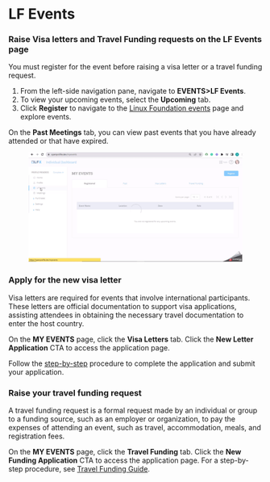 # LF Events

### Raise Visa letters and Travel Funding requests on the LF Events page

You must register for the event before raising a visa letter or a travel funding request.

1. From the left-side navigation pane, navigate to **EVENTS>LF Events**.
2. To view your upcoming events, select the **Upcoming** tab.
3. Click **Register** to navigate to the [Linux Foundation events](https://events.linuxfoundation.org/) page and explore events.

On the **Past Meetings** tab, you can view past events that you have already attended or that have expired.

<figure><img src="../../.gitbook/assets/LF Events.gif" alt=""><figcaption></figcaption></figure>

### Apply for the new visa letter

Visa letters are required for events that involve international participants. These letters are official documentation to support visa applications, assisting attendees in obtaining the necessary travel documentation to enter the host country.

On the **MY EVENTS** page, click the **Visa Letters** tab. Click the **New Letter Application** CTA to access the application page.

Follow the [step-by-step](https://docs.linuxfoundation.org/lfx/my-profile/lf-events/visa-letters) procedure to complete the application and submit your application.

### Raise your travel funding request

A travel funding request is a formal request made by an individual or group to a funding source, such as an employer or organization, to pay the expenses of attending an event, such as travel, accommodation, meals, and registration fees.

On the **MY EVENTS** page, click the **Travel Funding** tab. Click the **New Funding Application** CTA to access the application page. For a step-by-step procedure, see [Travel Funding Guide](https://docs.linuxfoundation.org/lfx/my-profile/lf-events/travel-funding).
